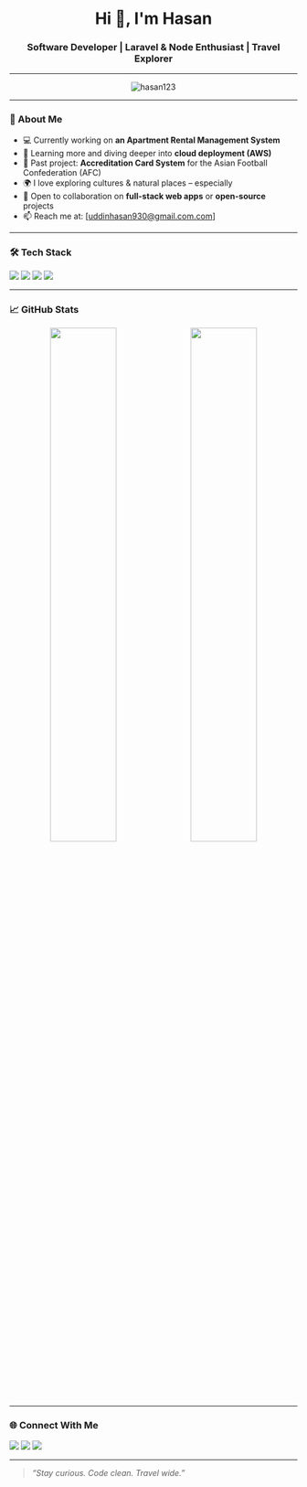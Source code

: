 <h1 align="center">Hi 👋, I'm Hasan</h1>
<h3 align="center">Software Developer | Laravel & Node Enthusiast | Travel Explorer</h3>

---

<p align="center">
  <img src="https://komarev.com/ghpvc/?username=hasan123&label=Profile%20views&color=0e75b6&style=flat" alt="hasan123" />
</p>

---

### 🚀 About Me

- 💻 Currently working on **an Apartment Rental Management System**  
- 🧠 Learning more and diving deeper into **cloud deployment (AWS)**  
- 🔭 Past project: **Accreditation Card System** for the Asian Football Confederation (AFC)  
- 🌍 I love exploring cultures & natural places – especially 
- 🤝 Open to collaboration on **full-stack web apps** or **open-source** projects
- 📫 Reach me at: [uddinhasan930@gmail.com.com]  

---

### 🛠️ Tech Stack

<p align="left">
  <img src="https://img.shields.io/badge/Backend-Laravel-red?style=flat-square&logo=laravel" />
  <img src="https://img.shields.io/badge/Backend-Node.js-green?style=flat-square&logo=node.js" />
  <img src="https://img.shields.io/badge/Database-MySQL-yellow?style=flat-square&logo=mysql" />
  <img src="https://img.shields.io/badge/Tools-Git-informational?style=flat-square&logo=git" />
</p>

---

### 📈 GitHub Stats

<p align="center">
  <img src="https://github-readme-stats.vercel.app/api?username=hasan123&show_icons=true&theme=default" width="48%" />
  <img src="https://github-readme-stats.vercel.app/api/top-langs/?username=hasan123&layout=compact&theme=default" width="48%" />
</p>

---

### 🌐 Connect With Me

<p align="left">
  <a href="https://linkedin.com/in/your-linkedin" target="_blank"><img src="https://img.shields.io/badge/-LinkedIn-blue?style=flat-square&logo=Linkedin" /></a>
  <a href="mailto:your-email@example.com"><img src="https://img.shields.io/badge/-Email-c14438?style=flat-square&logo=Gmail&logoColor=white" /></a>
  <a href="https://your-portfolio.com" target="_blank"><img src="https://img.shields.io/badge/-Portfolio-black?style=flat-square&logo=web&logoColor=white" /></a>
</p>

---

> _“Stay curious. Code clean. Travel wide.”_

